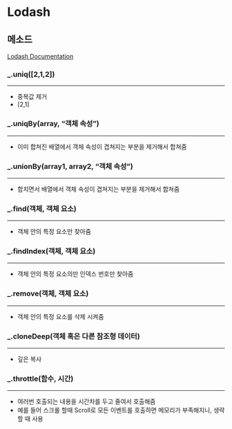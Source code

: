 # Lodash

## 메소드

[Lodash Documentation](https://lodash.com/docs/4.17.15)

### _.uniq([2,1,2])

---

- 중복값 제거
- [2,1]

### _.uniqBy(array, “객체 속성”)

---

- 이미 합쳐진 배열에서 객체 속성이 겹쳐지는 부분을 제거해서 합쳐줌

### _.unionBy(array1, array2, “객체 속성”)

---

- 합치면서 배열에서 객체 속성이 겹쳐지는 부분을 제거해서 합쳐줌

### _.find(객체, 객체 요소)

---

- 객체 안의 특정 요소만 찾아줌

### _.findIndex(객체, 객체 요소)

---

- 객체 안의 특정 요소의만 인덱스 번호만 찾아줌

### _.remove(객체, 객체 요소)

---

- 객체 안의 특정 요소를 삭제 시켜줌

### _.cloneDeep(객체 혹은 다른 참조형 데이터)

---

- 깊은 복사

### _.throttle(함수, 시간)

---

- 여러번 호출되는 내용을 시간차를 두고 줄여서 호출해줌
- 예를 들어 스크롤 할때 Scroll로 모든 이벤트를 호출하면 메모리가 부족해지니, 생략할 때 사용